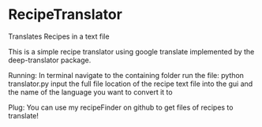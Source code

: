 # RecipeTranslator
Translates Recipes in a text file

This is a simple recipe translator using google translate implemented by the deep-translator package.

Running:
In terminal navigate to the containing folder
run the file: python translator.py
input the full file location of the recipe text file into the gui and the name of the language you want to convert it to

Plug: You can use my recipeFinder on github to get files of recipes to translate!
